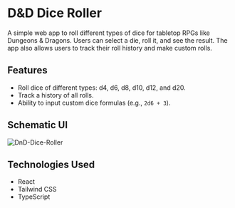 # D&D Dice Roller

A simple web app to roll different types of dice for tabletop RPGs like Dungeons & Dragons. Users can select a die, roll it, and see the result. The app also allows users to track their roll history and make custom rolls.

## Features
- Roll dice of different types: d4, d6, d8, d10, d12, and d20.
- Track a history of all rolls.
- Ability to input custom dice formulas (e.g., `2d6 + 3`).

## Schematic UI
![DnD-Dice-Roller](https://github.com/user-attachments/assets/6acc601b-8276-4b19-b748-4b63045db28c)

## Technologies Used
- React
- Tailwind CSS
- TypeScript

